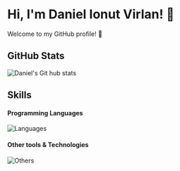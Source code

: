 # Hi, I'm Daniel Ionut Virlan! 👋
Welcome to my GitHub profile! 🌟

## GitHub Stats
![Daniel's Git hub stats](https://github-readme-stats.vercel.app/api?username=DanielIVirlan&show_icons=true&theme=cobalt)

## Skills
#### Programming Languages
![Languages](https://skillicons.dev/icons?i=c,cplusplus,python,java,kotlin)

#### Other tools & Technologies
![Others](https://skillicons.dev/icons?i=git,github,vscode,eclipse,clion,idea,pycharm,latex)


